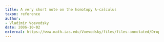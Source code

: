 ```yaml
---
title: A very short note on the homotopy λ-calculus
taxon: reference
author:
- Vladimir Voevodsky
date: 2006-10-02
external: https://www.math.ias.edu/Voevodsky/files/files-annotated/Dropbox/Unfinished_papers/Dynamic_logic/Stage_9_2012_09_01/2006_09_Hlambda.pdf
---
```


